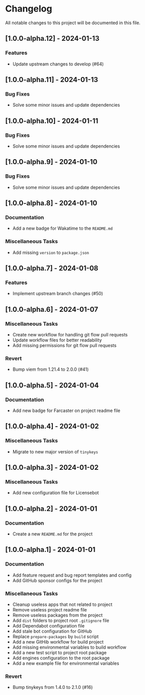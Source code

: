 # Changelog

All notable changes to this project will be documented in this file.

## [1.0.0-alpha.12] - 2024-01-13

### Features

- Update upstream changes to develop (#64)

## [1.0.0-alpha.11] - 2024-01-13

### Bug Fixes

- Solve some minor issues and update dependencies

## [1.0.0-alpha.10] - 2024-01-11

### Bug Fixes

- Solve some minor issues and update dependencies

## [1.0.0-alpha.9] - 2024-01-10

### Bug Fixes

- Solve some minor issues and update dependencies

## [1.0.0-alpha.8] - 2024-01-10

### Documentation

- Add a new badge for Wakatime to the `README.md`

### Miscellaneous Tasks

- Add missing `version` to `package.json`

## [1.0.0-alpha.7] - 2024-01-08

### Features

- Implement upstream branch changes (#50)

## [1.0.0-alpha.6] - 2024-01-07

### Miscellaneous Tasks

- Create new workflow for handling git flow pull requests
- Update workflow files for better readability
- Add missing permissions for git flow pull requests

### Revert

- Bump viem from 1.21.4 to 2.0.0 (#41)

## [1.0.0-alpha.5] - 2024-01-04

### Documentation

- Add new badge for Farcaster on project readme file

## [1.0.0-alpha.4] - 2024-01-02

### Miscellaneous Tasks

- Migrate to new major version of `tinykeys`

## [1.0.0-alpha.3] - 2024-01-02

### Miscellaneous Tasks

- Add new configuration file for Licensebot

## [1.0.0-alpha.2] - 2024-01-01

### Documentation

- Create a new `README.md` for the project

## [1.0.0-alpha.1] - 2024-01-01

### Documentation

- Add feature request and bug report templates and config
- Add GitHub sponsor configs for the project

### Miscellaneous Tasks

- Cleanup useless apps that not related to project
- Remove useless project readme file
- Remove useless packages from the project
- Add `dist` folders to project root `.gitignore` file
- Add Dependabot configuration file
- Add stale bot configuration for GitHub
- Replace `prepare-packages` by `build` script
- Add a new GitHib workflow for build project
- Add missing environmental variables to build workflow
- Add a new test script to project root package
- Add engines configuration to the root package
- Add a new example file for environmental variables

### Revert

- Bump tinykeys from 1.4.0 to 2.1.0 (#16)

<!-- generated by git-cliff -->
